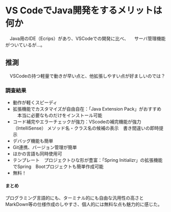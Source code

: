 # VS CodeでJava開発をするメリットは何か
　Java用のIDE（Ecrips）があり、VSCodeでの開発に比べ、
　サーバ管理機能がついているが…。

 ## 推測
　VSCodeの持つ軽量で動きが早い点と、他拡張しやすい点が好ましいのでは？

 ### 調査結果
 - 動作が軽くスピーディ
 - 拡張機能でカスタマイズが自由自在：「Java Extension Pack」がおすすめ
  　本当に必要なものだけをインストール可能
 - コード補完やエラーチェックが強力：VScodeの補完機能が強力（IntelliSense） メソッド名・クラス名の候補の表示　書き間違いの即時提示
 - デバッグ機能も簡単
 - Git連携、バージョン管理が簡単
 - ほかの言語も同時使用可
 - テンプレート　プロジェクトひな形が豊富：「Spring Initializr」の拡張機能でSpring　Bootプロジェクトも簡単作成可能
 - 無料！
  
 #### まとめ
 プログラミング言語的にも、ターミナル的にも自由な汎用性の高さとMarkDown等の仕様作成のしやすさ、個人的には無料な点も魅力的に感じた。